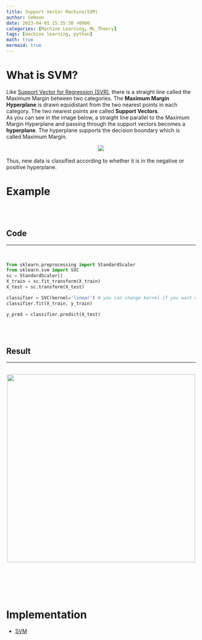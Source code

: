 ```yaml
---
title: Support Vector Machine(SVM)
author: SeHoon
date: 2023-04-01 15:35:30 +0900
categories: [Machine Learning, ML_Theory]
tags: [machine learning, python]
math: true
mermaid: true
---
```


# What is SVM?

Like [Support Vector for Regression (SVR)](https://csh970605.github.io/posts/SVR/), there is a straight line called the Maximum Margin between two categories. The **Maximum Margin Hyperplane** is drawn equidistant from the two nearest points in each category. The two nearest points are called **Support Vectors**.<br>
As you can see in the image below, a straight line parallel to the Maximum Margin Hyperplane and passing through the support vectors becomes a **hyperplane**. The hyperplane supports the decision boundary which is called Maximum Margin.<br>

<center>
<img src="https://user-images.githubusercontent.com/28240052/229291494-9e75de85-a3c7-464c-ac92-eca3d10f83d8.png">
</center>
<br>
Thus, new data is classified according to whether it is in the negative or positive hyperplane.<br>

# Example
<br><br>

## Code
---
<br>

```py
from sklearn.preprocessing import StandardScaler
from sklearn.svm import SVC
sc = StandardScaler()
X_train = sc.fit_transform(X_train)
X_test = sc.transform(X_test)

classifier = SVC(kernel='linear') # you can change kernel if you want other model
classifier.fit(X_train, y_train)

y_pred = classifier.predict(X_test)
```

<br><br>

## Result
---
<br>

<center>
<img src="https://user-images.githubusercontent.com/28240052/229292381-6b27ffcd-1d5d-48eb-944c-dd178cc47aca.png" width=500>
</center>

<br><br><br><br>

# Implementation

+ [SVM](https://github.com/csh970605/Machine-LearningA-Z/tree/main/Part%203%20-%20Classification/Section%2016%20-%20Support%20Vector%20Machine%20(SVM)/Python)